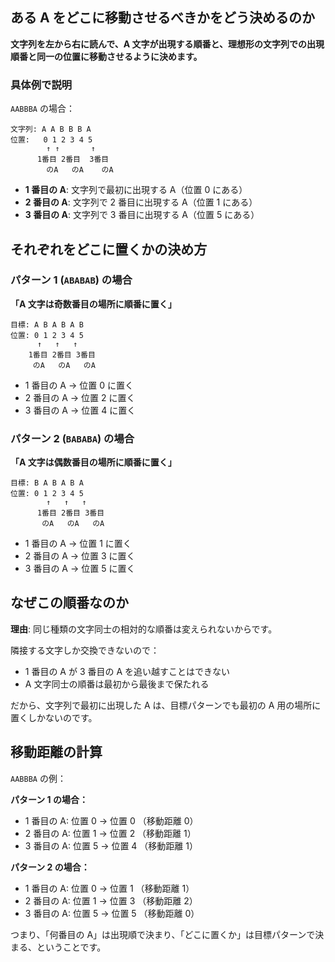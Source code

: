 ## ある A をどこに移動させるべきかをどう決めるのか

**文字列を左から右に読んで、A 文字が出現する順番と、理想形の文字列での出現順番と同一の位置に移動させるように決めます。**

### 具体例で説明

`AABBBA` の場合：

```
文字列: A A B B B A
位置:   0 1 2 3 4 5
        ↑ ↑       ↑
      1番目 2番目  3番目
        のA   のA    のA
```

- **1 番目の A**: 文字列で最初に出現する A（位置 0 にある）
- **2 番目の A**: 文字列で 2 番目に出現する A（位置 1 にある）
- **3 番目の A**: 文字列で 3 番目に出現する A（位置 5 にある）

## それぞれをどこに置くかの決め方

### パターン 1 (`ABABAB`) の場合

**「A 文字は奇数番目の場所に順番に置く」**

```
目標: A B A B A B
位置: 0 1 2 3 4 5
      ↑   ↑   ↑
    1番目 2番目 3番目
     のA   のA   のA
```

- 1 番目の A → 位置 0 に置く
- 2 番目の A → 位置 2 に置く
- 3 番目の A → 位置 4 に置く

### パターン 2 (`BABABA`) の場合

**「A 文字は偶数番目の場所に順番に置く」**

```
目標: B A B A B A
位置: 0 1 2 3 4 5
        ↑   ↑   ↑
      1番目 2番目 3番目
       のA   のA   のA
```

- 1 番目の A → 位置 1 に置く
- 2 番目の A → 位置 3 に置く
- 3 番目の A → 位置 5 に置く

## なぜこの順番なのか

**理由**: 同じ種類の文字同士の相対的な順番は変えられないからです。

隣接する文字しか交換できないので：

- 1 番目の A が 3 番目の A を追い越すことはできない
- A 文字同士の順番は最初から最後まで保たれる

だから、文字列で最初に出現した A は、目標パターンでも最初の A 用の場所に置くしかないのです。

## 移動距離の計算

`AABBBA` の例：

**パターン 1 の場合：**

- 1 番目の A: 位置 0 → 位置 0 （移動距離 0）
- 2 番目の A: 位置 1 → 位置 2 （移動距離 1）
- 3 番目の A: 位置 5 → 位置 4 （移動距離 1）

**パターン 2 の場合：**

- 1 番目の A: 位置 0 → 位置 1 （移動距離 1）
- 2 番目の A: 位置 1 → 位置 3 （移動距離 2）
- 3 番目の A: 位置 5 → 位置 5 （移動距離 0）

つまり、「何番目の A」は出現順で決まり、「どこに置くか」は目標パターンで決まる、ということです。
